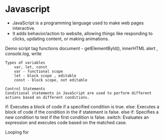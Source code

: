 # Javascript
* JavaScript is a programming language used to make web pages interactive.
* It adds behavior/action to website, allowing things like responding to clicks, updating content, or making animations.

Demo
    script tag
    functions
    document - getElementById(), innerHTML
    alert , console.log, write

    Types of variables
        var, let, const
        var - functional scope
        let - block scope , editable
        const - block scope, not editable

    Control Statements
    Conditional statements in JavaScript are used to perform different actions based on different conditions.

if: Executes a block of code if a specified condition is true.
else: Executes a block of code if the condition in the if statement is false.
else if: Specifies a new condition to test if the first condition is false.
switch: Evaluates an expression and executes code based on the matched case.

Looping
    for 